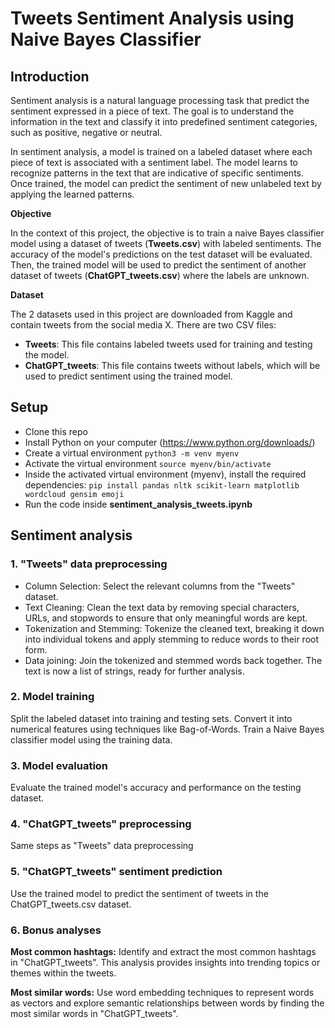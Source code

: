 # Tweets Sentiment Analysis using Naive Bayes Classifier

## Introduction

Sentiment analysis is a natural language processing task that predict the sentiment expressed in a piece of text. The goal is to understand the information in the text and classify it into predefined sentiment categories, such as positive, negative or neutral.

In sentiment analysis, a model is trained on a labeled dataset where each piece of text is associated with a sentiment label. The model learns to recognize patterns in the text that are indicative of specific sentiments. Once trained, the model can predict the sentiment of new unlabeled text by applying the learned patterns.

**Objective**

In the context of this project, the objective is to train a naive Bayes classifier model using a dataset of tweets (**Tweets.csv**) with labeled sentiments. The accuracy of the model's predictions on the test dataset will be evaluated. Then, the trained model will be used to predict the sentiment of another dataset of tweets (**ChatGPT_tweets.csv**) where the labels are unknown. 

**Dataset**

The 2 datasets used in this project are downloaded from Kaggle and contain tweets from the social media X.
There are two CSV files:
- **Tweets**: This file contains labeled tweets used for training and testing the model.
- **ChatGPT_tweets**: This file contains tweets without labels, which will be used to predict sentiment using the trained model.


## Setup

- Clone this repo
- Install Python on your computer (https://www.python.org/downloads/)
- Create a virtual environment `python3 -m venv myenv`
- Activate the virtual environment `source myenv/bin/activate`
- Inside the activated virtual environment (myenv), install the required dependencies: `pip install pandas nltk scikit-learn matplotlib wordcloud gensim emoji`
- Run the code inside **sentiment_analysis_tweets.ipynb**


## Sentiment analysis

### 1. "Tweets" data preprocessing

- Column Selection: Select the relevant columns from the "Tweets" dataset.
- Text Cleaning: Clean the text data by removing special characters, URLs, and stopwords to ensure that only meaningful words are kept.
- Tokenization and Stemming: Tokenize the cleaned text, breaking it down into individual tokens and apply stemming to reduce words to their root form.
- Data joining: Join the tokenized and stemmed words back together. The text is now a list of strings, ready for further analysis.

### 2. Model training

Split the labeled dataset into training and testing sets.
Convert it into numerical features using techniques like Bag-of-Words.
Train a Naive Bayes classifier model using the training data.

### 3. Model evaluation
Evaluate the trained model's accuracy and performance on the testing dataset.

### 4. "ChatGPT_tweets" preprocessing

Same steps as "Tweets" data preprocessing

### 5. "ChatGPT_tweets" sentiment prediction

Use the trained model to predict the sentiment of tweets in the ChatGPT_tweets.csv dataset.

### 6. Bonus analyses

**Most common hashtags:** Identify and extract the most common hashtags in "ChatGPT_tweets". This analysis provides insights into trending topics or themes within the tweets.

**Most similar words:** Use word embedding techniques to represent words as vectors and explore semantic relationships between words by finding the most similar words in "ChatGPT_tweets".
